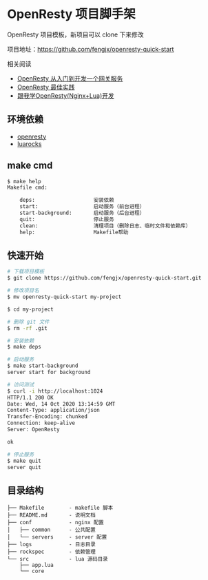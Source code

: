 # OpenResty 项目脚手架

OpenResty 项目模板，新项目可以 clone 下来修改

项目地址：<https://github.com/fengjx/openresty-quick-start>

相关阅读
- [OpenResty 从入门到开发一个网关服务](https://blog.fengjx.com/openresty/gateway/)
- [OpenResty 最佳实践](https://moonbingbing.gitbooks.io/openresty-best-practices/content/)
- [跟我学OpenResty(Nginx+Lua)开发](https://www.iteye.com/blog/jinnianshilongnian-2190344)

## 环境依赖

- [openresty](http://openresty.org/cn/installation.html)
- [luarocks](https://github.com/luarocks/luarocks/wiki/Download)

## make cmd

```bash
$ make help
Makefile cmd:

    deps:				    安装依赖
    start:				    启动服务（前台进程）
    start-background:		启动服务（后台进程）
    quit:				    停止服务
    clean:				    清理项目（删除日志、临时文件和依赖库）
    help:				    Makefile帮助
```

## 快速开始

```bash
# 下载项目模板
$ git clone https://github.com/fengjx/openresty-quick-start.git

# 修改项目名
$ mv openresty-quick-start my-project

$ cd my-project

# 删除 git 文件
$ rm -rf .git

# 安装依赖
$ make deps

# 启动服务
$ make start-background
server start for background

# 访问测试
$ curl -i http://localhost:1024
HTTP/1.1 200 OK
Date: Wed, 14 Oct 2020 13:14:59 GMT
Content-Type: application/json
Transfer-Encoding: chunked
Connection: keep-alive
Server: OpenResty

ok

# 停止服务
$ make quit
server quit
```

## 目录结构

```
├── Makefile        - makefile 脚本
├── README.md       - 说明文档
├── conf            - nginx 配置
│   ├── common      - 公共配置
│   └── servers     - server 配置
├── logs            - 日志目录
├── rockspec        - 依赖管理
└── src             - lua 源码目录
    ├── app.lua
    └── core
```
